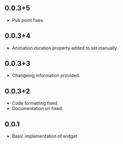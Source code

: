 ## 0.0.3+5

* Pub point fixes.


## 0.0.3+4

* Animation duration property added to set manually.


## 0.0.3+3

* Changelog information provided.


## 0.0.3+2

* Code formatting fixed.
* Documentation url fixed.


## 0.0.1

* Basic implementation of widget
